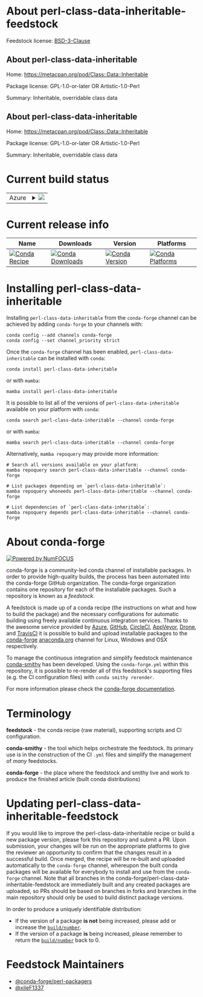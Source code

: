 About perl-class-data-inheritable-feedstock
===========================================

Feedstock license: [BSD-3-Clause](https://github.com/conda-forge/perl-class-data-inheritable-feedstock/blob/main/LICENSE.txt)


About perl-class-data-inheritable
---------------------------------

Home: https://metacpan.org/pod/Class::Data::Inheritable

Package license: GPL-1.0-or-later OR Artistic-1.0-Perl

Summary: Inheritable, overridable class data

About perl-class-data-inheritable
---------------------------------

Home: https://metacpan.org/pod/Class::Data::Inheritable

Package license: GPL-1.0-or-later OR Artistic-1.0-Perl

Summary: Inheritable, overridable class data

Current build status
====================


<table>
    
  <tr>
    <td>Azure</td>
    <td>
      <details>
        <summary>
          <a href="https://dev.azure.com/conda-forge/feedstock-builds/_build/latest?definitionId=18097&branchName=main">
            <img src="https://dev.azure.com/conda-forge/feedstock-builds/_apis/build/status/perl-class-data-inheritable-feedstock?branchName=main">
          </a>
        </summary>
        <table>
          <thead><tr><th>Variant</th><th>Status</th></tr></thead>
          <tbody><tr>
              <td>linux_64</td>
              <td>
                <a href="https://dev.azure.com/conda-forge/feedstock-builds/_build/latest?definitionId=18097&branchName=main">
                  <img src="https://dev.azure.com/conda-forge/feedstock-builds/_apis/build/status/perl-class-data-inheritable-feedstock?branchName=main&jobName=linux&configuration=linux%20linux_64_" alt="variant">
                </a>
              </td>
            </tr><tr>
              <td>osx_64</td>
              <td>
                <a href="https://dev.azure.com/conda-forge/feedstock-builds/_build/latest?definitionId=18097&branchName=main">
                  <img src="https://dev.azure.com/conda-forge/feedstock-builds/_apis/build/status/perl-class-data-inheritable-feedstock?branchName=main&jobName=osx&configuration=osx%20osx_64_" alt="variant">
                </a>
              </td>
            </tr>
          </tbody>
        </table>
      </details>
    </td>
  </tr>
</table>

Current release info
====================

| Name | Downloads | Version | Platforms |
| --- | --- | --- | --- |
| [![Conda Recipe](https://img.shields.io/badge/recipe-perl--class--data--inheritable-green.svg)](https://anaconda.org/conda-forge/perl-class-data-inheritable) | [![Conda Downloads](https://img.shields.io/conda/dn/conda-forge/perl-class-data-inheritable.svg)](https://anaconda.org/conda-forge/perl-class-data-inheritable) | [![Conda Version](https://img.shields.io/conda/vn/conda-forge/perl-class-data-inheritable.svg)](https://anaconda.org/conda-forge/perl-class-data-inheritable) | [![Conda Platforms](https://img.shields.io/conda/pn/conda-forge/perl-class-data-inheritable.svg)](https://anaconda.org/conda-forge/perl-class-data-inheritable) |

Installing perl-class-data-inheritable
======================================

Installing `perl-class-data-inheritable` from the `conda-forge` channel can be achieved by adding `conda-forge` to your channels with:

```
conda config --add channels conda-forge
conda config --set channel_priority strict
```

Once the `conda-forge` channel has been enabled, `perl-class-data-inheritable` can be installed with `conda`:

```
conda install perl-class-data-inheritable
```

or with `mamba`:

```
mamba install perl-class-data-inheritable
```

It is possible to list all of the versions of `perl-class-data-inheritable` available on your platform with `conda`:

```
conda search perl-class-data-inheritable --channel conda-forge
```

or with `mamba`:

```
mamba search perl-class-data-inheritable --channel conda-forge
```

Alternatively, `mamba repoquery` may provide more information:

```
# Search all versions available on your platform:
mamba repoquery search perl-class-data-inheritable --channel conda-forge

# List packages depending on `perl-class-data-inheritable`:
mamba repoquery whoneeds perl-class-data-inheritable --channel conda-forge

# List dependencies of `perl-class-data-inheritable`:
mamba repoquery depends perl-class-data-inheritable --channel conda-forge
```


About conda-forge
=================

[![Powered by
NumFOCUS](https://img.shields.io/badge/powered%20by-NumFOCUS-orange.svg?style=flat&colorA=E1523D&colorB=007D8A)](https://numfocus.org)

conda-forge is a community-led conda channel of installable packages.
In order to provide high-quality builds, the process has been automated into the
conda-forge GitHub organization. The conda-forge organization contains one repository
for each of the installable packages. Such a repository is known as a *feedstock*.

A feedstock is made up of a conda recipe (the instructions on what and how to build
the package) and the necessary configurations for automatic building using freely
available continuous integration services. Thanks to the awesome service provided by
[Azure](https://azure.microsoft.com/en-us/services/devops/), [GitHub](https://github.com/),
[CircleCI](https://circleci.com/), [AppVeyor](https://www.appveyor.com/),
[Drone](https://cloud.drone.io/welcome), and [TravisCI](https://travis-ci.com/)
it is possible to build and upload installable packages to the
[conda-forge](https://anaconda.org/conda-forge) [anaconda.org](https://anaconda.org/)
channel for Linux, Windows and OSX respectively.

To manage the continuous integration and simplify feedstock maintenance
[conda-smithy](https://github.com/conda-forge/conda-smithy) has been developed.
Using the ``conda-forge.yml`` within this repository, it is possible to re-render all of
this feedstock's supporting files (e.g. the CI configuration files) with ``conda smithy rerender``.

For more information please check the [conda-forge documentation](https://conda-forge.org/docs/).

Terminology
===========

**feedstock** - the conda recipe (raw material), supporting scripts and CI configuration.

**conda-smithy** - the tool which helps orchestrate the feedstock.
                   Its primary use is in the construction of the CI ``.yml`` files
                   and simplify the management of *many* feedstocks.

**conda-forge** - the place where the feedstock and smithy live and work to
                  produce the finished article (built conda distributions)


Updating perl-class-data-inheritable-feedstock
==============================================

If you would like to improve the perl-class-data-inheritable recipe or build a new
package version, please fork this repository and submit a PR. Upon submission,
your changes will be run on the appropriate platforms to give the reviewer an
opportunity to confirm that the changes result in a successful build. Once
merged, the recipe will be re-built and uploaded automatically to the
`conda-forge` channel, whereupon the built conda packages will be available for
everybody to install and use from the `conda-forge` channel.
Note that all branches in the conda-forge/perl-class-data-inheritable-feedstock are
immediately built and any created packages are uploaded, so PRs should be based
on branches in forks and branches in the main repository should only be used to
build distinct package versions.

In order to produce a uniquely identifiable distribution:
 * If the version of a package **is not** being increased, please add or increase
   the [``build/number``](https://docs.conda.io/projects/conda-build/en/latest/resources/define-metadata.html#build-number-and-string).
 * If the version of a package **is** being increased, please remember to return
   the [``build/number``](https://docs.conda.io/projects/conda-build/en/latest/resources/define-metadata.html#build-number-and-string)
   back to 0.

Feedstock Maintainers
=====================

* [@conda-forge/perl-packagers](https://github.com/orgs/conda-forge/teams/perl-packagers/)
* [@xileF1337](https://github.com/xileF1337/)

